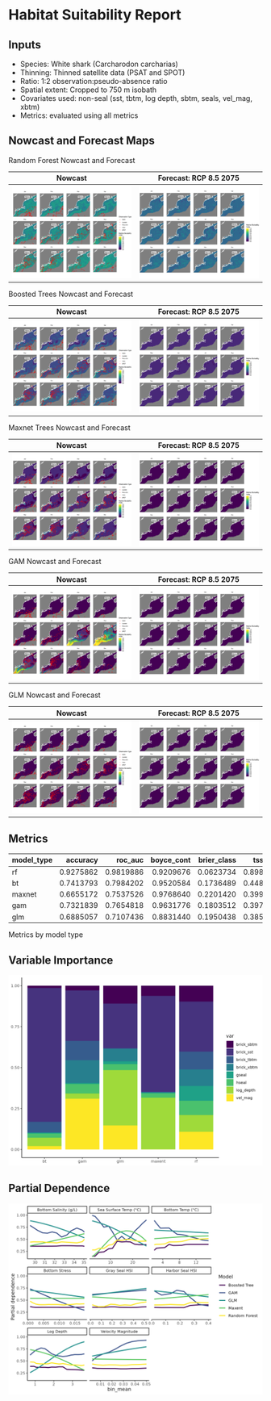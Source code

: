 Habitat Suitability Report
================

## Inputs

- Species: White shark (Carcharodon carcharias)
- Thinning: Thinned satellite data (PSAT and SPOT)
- Ratio: 1:2 observation:pseudo-absence ratio
- Spatial extent: Cropped to 750 m isobath
- Covariates used: non-seal (sst, tbtm, log depth, sbtm, seals, vel_mag,
  xbtm)
- Metrics: evaluated using all metrics

## Nowcast and Forecast Maps

Random Forest Nowcast and Forecast

| Nowcast | Forecast: RCP 8.5 2075 |
|:--:|:--:|
| ![](../../../../tidy_reports/versions/c21/100600/c21.100600.01_12_rf_compiled_casts.png) | ![](../../../../tidy_reports/versions/c21/100604/c21.100604.01_12_rf_compiled_casts.png) |

Boosted Trees Nowcast and Forecast

| Nowcast | Forecast: RCP 8.5 2075 |
|:--:|:--:|
| ![](../../../../tidy_reports/versions/c21/100600/c21.100600.01_12_bt_compiled_casts.png) | ![](../../../../tidy_reports/versions/c21/100604/c21.100604.01_12_bt_compiled_casts.png) |

Maxnet Trees Nowcast and Forecast

| Nowcast | Forecast: RCP 8.5 2075 |
|:--:|:--:|
| ![](../../../../tidy_reports/versions/c21/100600/c21.100600.01_12_maxent_compiled_casts.png) | ![](../../../../tidy_reports/versions/c21/100604/c21.100604.01_12_maxent_compiled_casts.png) |

GAM Nowcast and Forecast

| Nowcast | Forecast: RCP 8.5 2075 |
|:--:|:--:|
| ![](../../../../tidy_reports/versions/c21/100600/c21.100600.01_12_gam_compiled_casts.png) | ![](../../../../tidy_reports/versions/c21/100604/c21.100604.01_12_gam_compiled_casts.png) |

GLM Nowcast and Forecast

| Nowcast | Forecast: RCP 8.5 2075 |
|:--:|:--:|
| ![](../../../../tidy_reports/versions/c21/100600/c21.100600.01_12_glm_compiled_casts.png) | ![](../../../../tidy_reports/versions/c21/100604/c21.100604.01_12_glm_compiled_casts.png) |

## Metrics

| model_type |  accuracy |   roc_auc | boyce_cont | brier_class |   tss_max |
|:-----------|----------:|----------:|-----------:|------------:|----------:|
| rf         | 0.9275862 | 0.9819886 |  0.9209676 |   0.0623734 | 0.8981601 |
| bt         | 0.7413793 | 0.7984202 |  0.9520584 |   0.1736489 | 0.4487400 |
| maxnet     | 0.6655172 | 0.7537526 |  0.9768640 |   0.2201420 | 0.3994487 |
| gam        | 0.7321839 | 0.7654818 |  0.9631776 |   0.1803512 | 0.3979453 |
| glm        | 0.6885057 | 0.7107436 |  0.8831440 |   0.1950438 | 0.3855956 |

Metrics by model type

## Variable Importance

![](m21.10060_tidy_compiled_files/figure-gfm/variable_importance-1.png)

## Partial Dependence

![](m21.10060_tidy_compiled_files/figure-gfm/partial_dependence-1.png)
